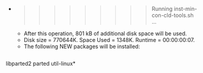 * >>>>>>>>> Running inst-min-con-cld-tools.sh ...
  * After this operation, 801 kB of additional disk space will be used.
  * Disk size = 770644K. Space Used = 1348K. Runtime = 00:00:00:07.
  * The following NEW packages will be installed:
  ```bash
libparted2 parted util-linux*
  ```
